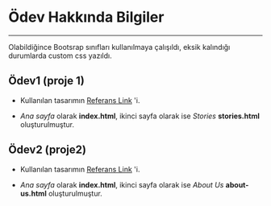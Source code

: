 # Ödev Hakkında Bilgiler

---

Olabildiğince Bootsrap sınıfları kullanılmaya çalışıldı, eksik kalındığı durumlarda custom css yazıldı. 

## Ödev1 (proje 1)

* Kullanılan tasarımın [Referans Link](https://dribbble.com/shots/14624386-Monstories-Landing-Page-Exploration) 'i. 

* *Ana sayfa* olarak **index.html**, ikinci sayfa olarak ise *Stories* **stories.html** oluşturulmuştur.

## Ödev2 (proje2)

* Kullanılan tasarımın [Referans Link](https://dribbble.com/shots/14403622-Portfolio-Website-Design) 'i. 

- *Ana sayfa* olarak **index.html**, ikinci sayfa olarak ise *About Us* **about-us.html** oluşturulmuştur.